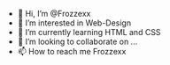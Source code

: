 - 👋 Hi, I’m @Frozzexx
- 👀 I’m interested in Web-Design
- 🌱 I’m currently learning HTML and CSS
- 💞️ I’m looking to collaborate on ...
- 📫 How to reach me Frozzexx

<!---
Frozzexx/Frozzexx is a ✨ special ✨ repository because its `README.md` (this file) appears on your GitHub profile.
You can click the Preview link to take a look at your changes.
--->
